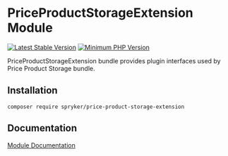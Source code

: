 # PriceProductStorageExtension Module
[![Latest Stable Version](https://poser.pugx.org/spryker/price-product-storage-extension/v/stable.svg)](https://packagist.org/packages/spryker/price-product-storage-extension)
[![Minimum PHP Version](https://img.shields.io/badge/php-%3E%3D%207.3-8892BF.svg)](https://php.net/)

PriceProductStorageExtension bundle provides plugin interfaces used by Price Product Storage bundle.

## Installation

```
composer require spryker/price-product-storage-extension
```

## Documentation

[Module Documentation](https://academy.spryker.com/developing_with_spryker/module_guide/checkout_process/price-product-storage-extension.html)

